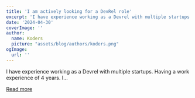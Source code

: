 ```yaml
---
title: 'I am actively looking for a DevRel role'
excerpt: 'I have experience working as a Devrel with multiple startups. Having a work experience of 4 years.  I...'
date: '2024-04-30'
coverImage: ''
author:
  name: Koders
  picture: "assets/blog/authors/koders.png"
ogImage:
  url: ''
---
```


I have experience working as a Devrel with multiple startups. Having a work experience of 4 years.  I...

[Read more](https://dev.to/ayush2390/i-am-actively-looking-for-a-devrel-role-5fgh)
